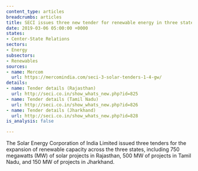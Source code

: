 ```yaml
---
content_type: articles
breadcrumbs: articles
title: SECI issues three new tender for renewable energy in three states
date: 2019-03-06 05:00:00 +0000
states:
- Center-State Relations
sectors:
- Energy
subsectors:
- Renewables
sources:
- name: Mercom
  url: https://mercomindia.com/seci-3-solar-tenders-1-4-gw/
details:
- name: Tender details (Rajasthan)
  url: http://seci.co.in/show_whats_new.php?id=825
- name: Tender details (Tamil Nadu)
  url: http://seci.co.in/show_whats_new.php?id=826
- name: Tender details (Jharkhand)
  url: http://seci.co.in/show_whats_new.php?id=828
is_analysis: false

---
```

The Solar Energy Corporation of India Limited issued three tenders for the expansion of renewable capacity across the three states, including 750 megawatts (MW) of solar projects in Rajasthan, 500 MW of projects in Tamil Nadu, and 150 MW of projects in Jharkhand.